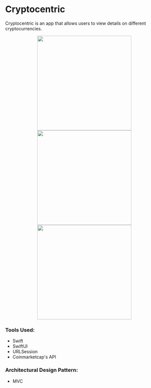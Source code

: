 # Cryptocentric #

Cryptocentric is an app that allows users to view details on different cryptocurrencies.

<p align="center">
  <img src="https://user-images.githubusercontent.com/66224847/183872538-9fdd0e5b-6993-4488-85f7-01ae8082d48a.png" width="300" />
  <img src="https://user-images.githubusercontent.com/66224847/183872563-68f4233d-edff-493f-8a7f-040d7f056407.png" width="300" /> 
  <img src="https://user-images.githubusercontent.com/66224847/183872568-d77c8c03-caf1-468c-9dbb-7e2ae297ba1d.png" width="300" />
</p>

### Tools Used: ###
* Swift
* SwiftUI
* URLSession
* Coinmarketcap's API

### Architectural Design Pattern:
* MVC

